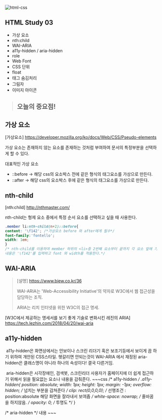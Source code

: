 ![html-css](https://user-images.githubusercontent.com/31315644/64251759-3252cb00-cf54-11e9-88f9-922505f9789e.jpeg)



## HTML Study 03

- 가상 요소 
- nth:child
- WAI-ARIA 
- a11y-hidden / aria-hidden 
-  role
- Web Font
- CSS 단위
- float 
- 태그 숨김처리
- 그림자
- 이미지 아이콘

> ## 오늘의 중요점!
>
> 

## 가상 요소 

[가상요소] https://developer.mozilla.org/ko/docs/Web/CSS/Pseudo-elements

가상 요소는 존재하지 않는 요소를 존재하는 것처럼 부여하여 문서의 특정부분을 선택하게 할 수 있다.

대표적인 가상 요소

- ::before -> 해당  css의 요소박스 전에 같은 형식의 태그요소를 가상으로 만든다.
- ::after -> 해당  css의 요소박스 후에 같은 형식의 태그요소를 가상으로 만든다.

## nth-child

[nth:child] http://nthmaster.com/

nth-child는 형제 요소 중에서 특정 순서 요소를 선택하고 싶을 때 사용한다.

~~~css
.member li:nth-child(n+2)::before{
content: '\f142'; /*가상요소 before 와 after에게 필수*/
font-family:'fontello';
width: 1em;
}
/* nth-child를 이용하여 member 하위의 <li>중 2번째 요소부터 끝까지 각 요소 앞에 가상 요소를 생성하고 
내용은 '\f142'를 입력하고 font 와 width를 적용한다.*/
~~~



## WAI-ARIA 

> [설명] https://www.biew.co.kr/36
>
> WAI-ARIA는 'Web-Accessibility Initiative'의 약자로 W3C에서 웹 접근성을 담당하는 조직.
>
> ARIA는 리치 인터넷을 위한 W3C의 접근 명세.

[W3C에서 제공하는 명세서를 보기 좋게 기술로 변화시킨 레진의 ARIA] https://tech.lezhin.com/2018/04/20/wai-aria



## a11y-hidden

​    a11y-hidden은 화면상에서는 안보이나 스크린 리더기 혹은 보조기등에서 보이게 끔 하기 위하여 개안된 CSS스타일. 헷갈리면 안되는것이 WAI-ARIA 에서 재정된 aria-hidden은 클래스명이 아니라 하나의 속성이다! 결국 다른거임.
​    

​	aria-hidden은 시각장애인, 검색봇, 스크린리더 사용자가 홈페이지에 더 쉽게 접근하기 위해서 읽을 필요없는 요소나 내용을 감춰준다. 
      ~~~css
/* a11y-hidden */
.a11y-hidden{
    position: absolute;
    width: 1px;
    height: 1px;
    margin: -1px;
    overflow: hidden; /* 넘치는 부분을 감쳐준다 */
    clip: rect(0,0,0,0); /* 선행조건 : position:absolute 해당 화면을 잘라내서 보여줌 */
    white-space: nowrap; /* 줄바꿈을 하지않음. */
    opacity: 0; /* 투명도  */
}

/* aria-hidden */
<span class="line" aria-hidden="true">내용</span>
      ~~~

